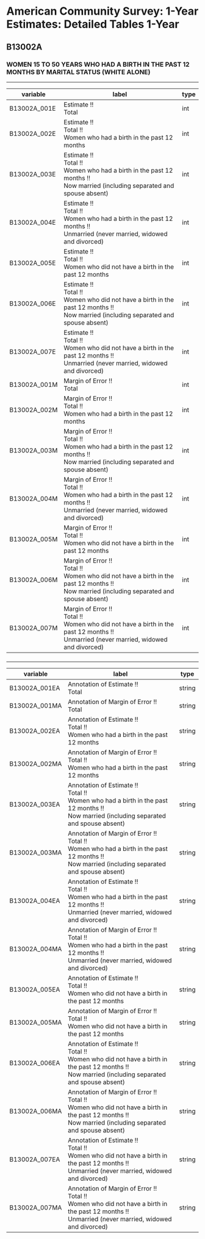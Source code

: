 # American Community Survey: 1-Year Estimates: Detailed Tables 1-Year

## B13002A

### WOMEN 15 TO 50 YEARS WHO HAD A BIRTH IN THE PAST 12 MONTHS BY MARITAL STATUS (WHITE ALONE)

___

| variable | label | type |
| ----- | ----- | ----- |
| B13002A_001E | Estimate !!<br>Total | int |
| B13002A_002E | Estimate !!<br>Total !!<br>Women who had a birth in the past 12 months | int |
| B13002A_003E | Estimate !!<br>Total !!<br>Women who had a birth in the past 12 months !!<br>Now married (including separated and spouse absent) | int |
| B13002A_004E | Estimate !!<br>Total !!<br>Women who had a birth in the past 12 months !!<br>Unmarried (never married, widowed and divorced) | int |
| B13002A_005E | Estimate !!<br>Total !!<br>Women who did not have a birth in the past 12 months | int |
| B13002A_006E | Estimate !!<br>Total !!<br>Women who did not have a birth in the past 12 months !!<br>Now married (including separated and spouse absent) | int |
| B13002A_007E | Estimate !!<br>Total !!<br>Women who did not have a birth in the past 12 months !!<br>Unmarried (never married, widowed and divorced) | int |
| B13002A_001M | Margin of Error !!<br>Total | int |
| B13002A_002M | Margin of Error !!<br>Total !!<br>Women who had a birth in the past 12 months | int |
| B13002A_003M | Margin of Error !!<br>Total !!<br>Women who had a birth in the past 12 months !!<br>Now married (including separated and spouse absent) | int |
| B13002A_004M | Margin of Error !!<br>Total !!<br>Women who had a birth in the past 12 months !!<br>Unmarried (never married, widowed and divorced) | int |
| B13002A_005M | Margin of Error !!<br>Total !!<br>Women who did not have a birth in the past 12 months | int |
| B13002A_006M | Margin of Error !!<br>Total !!<br>Women who did not have a birth in the past 12 months !!<br>Now married (including separated and spouse absent) | int |
| B13002A_007M | Margin of Error !!<br>Total !!<br>Women who did not have a birth in the past 12 months !!<br>Unmarried (never married, widowed and divorced) | int |
### 

___

| variable | label | type |
| ----- | ----- | ----- |
| B13002A_001EA | Annotation of Estimate !!<br>Total | string |
| B13002A_001MA | Annotation of Margin of Error !!<br>Total | string |
| B13002A_002EA | Annotation of Estimate !!<br>Total !!<br>Women who had a birth in the past 12 months | string |
| B13002A_002MA | Annotation of Margin of Error !!<br>Total !!<br>Women who had a birth in the past 12 months | string |
| B13002A_003EA | Annotation of Estimate !!<br>Total !!<br>Women who had a birth in the past 12 months !!<br>Now married (including separated and spouse absent) | string |
| B13002A_003MA | Annotation of Margin of Error !!<br>Total !!<br>Women who had a birth in the past 12 months !!<br>Now married (including separated and spouse absent) | string |
| B13002A_004EA | Annotation of Estimate !!<br>Total !!<br>Women who had a birth in the past 12 months !!<br>Unmarried (never married, widowed and divorced) | string |
| B13002A_004MA | Annotation of Margin of Error !!<br>Total !!<br>Women who had a birth in the past 12 months !!<br>Unmarried (never married, widowed and divorced) | string |
| B13002A_005EA | Annotation of Estimate !!<br>Total !!<br>Women who did not have a birth in the past 12 months | string |
| B13002A_005MA | Annotation of Margin of Error !!<br>Total !!<br>Women who did not have a birth in the past 12 months | string |
| B13002A_006EA | Annotation of Estimate !!<br>Total !!<br>Women who did not have a birth in the past 12 months !!<br>Now married (including separated and spouse absent) | string |
| B13002A_006MA | Annotation of Margin of Error !!<br>Total !!<br>Women who did not have a birth in the past 12 months !!<br>Now married (including separated and spouse absent) | string |
| B13002A_007EA | Annotation of Estimate !!<br>Total !!<br>Women who did not have a birth in the past 12 months !!<br>Unmarried (never married, widowed and divorced) | string |
| B13002A_007MA | Annotation of Margin of Error !!<br>Total !!<br>Women who did not have a birth in the past 12 months !!<br>Unmarried (never married, widowed and divorced) | string |

